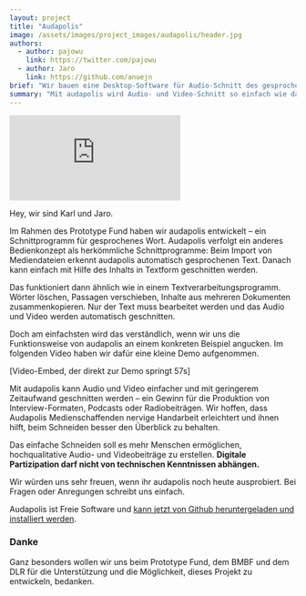 ```yaml
---
layout: project
title: "Audapolis"
image: /assets/images/project_images/audapolis/header.jpg
authors:
  - author: pajowu
    link: https://twitter.com/pajowu
  - author: Jaro
    link: https://github.com/anuejn
brief: "Wir bauen eine Desktop-Software für Audio-Schnitt des gesprochenen Wortes."
summary: "Mit audapolis wird Audio- und Video-Schnitt so einfach wie das Bearbeiten eines Text-Dokuments."
---
```


<div class="iframe-container">
    <iframe src="https://www.youtube-nocookie.com/embed/GF3ov-tlh-I" frameborder="0" allow="accelerometer; autoplay; encrypted-media; gyroscope; picture-in-picture" allowfullscreen></iframe>
</div>

Hey, wir sind Karl und Jaro. 

Im Rahmen des Prototype Fund haben wir audapolis entwickelt – ein Schnittprogramm für gesprochenes Wort.
Audapolis verfolgt ein anderes Bedienkonzept als herkömmliche Schnittprogramme: Beim Import von Mediendateien erkennt audapolis automatisch gesprochenen Text. Danach kann einfach mit Hilfe des Inhalts in Textform geschnitten werden.

Das funktioniert dann ähnlich wie in einem Textverarbeitungsprogramm. Wörter löschen, Passagen verschieben, Inhalte aus mehreren Dokumenten zusammenkopieren. Nur der Text muss bearbeitet werden und das Audio und Video werden automatisch geschnitten.

Doch am einfachsten wird das verständlich, wenn wir uns die Funktionsweise von audapolis an einem konkreten Beispiel angucken. Im folgenden Video haben wir dafür eine kleine Demo aufgenommen.

[Video-Embed, der direkt zur Demo springt 57s]

Mit audapolis kann Audio und Video einfacher und mit geringerem Zeitaufwand geschnitten werden – ein Gewinn für die Produktion von Interview-Formaten, Podcasts oder Radiobeiträgen. Wir hoffen, dass Audapolis Medienschaffenden nervige Handarbeit erleichtert und ihnen hilft, beim Schneiden besser den Überblick zu behalten.

Das einfache Schneiden soll es mehr Menschen ermöglichen, hochqualitative Audio- und Videobeiträge zu erstellen. **Digitale Partizipation darf nicht von technischen Kenntnissen abhängen.**

Wir würden uns sehr freuen, wenn ihr audapolis noch heute ausprobiert.
Bei Fragen oder Anregungen schreibt uns einfach.

Audapolis ist Freie Software und [kann jetzt von Github heruntergeladen und installiert werden](https://github.com/audapolis/audapolis/releases/latest).

### Danke

Ganz besonders wollen wir uns beim Prototype Fund, dem BMBF und dem DLR für die Unterstützung und die Möglichkeit, dieses Projekt zu entwickeln, bedanken.